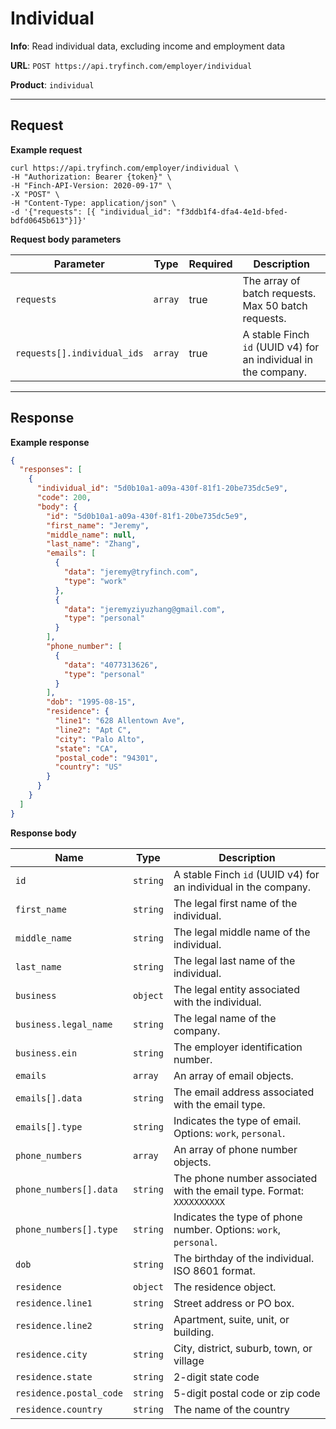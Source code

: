 # Individual

**Info**: Read individual data, excluding income and employment data

**URL**: `POST https://api.tryfinch.com/employer/individual`

**Product**: `individual`

***

## Request

**Example request**

```shell
curl https://api.tryfinch.com/employer/individual \
-H "Authorization: Bearer {token}" \
-H "Finch-API-Version: 2020-09-17" \
-X "POST" \
-H "Content-Type: application/json" \
-d '{"requests": [{ "individual_id": "f3ddb1f4-dfa4-4e1d-bfed-bdfd0645b613"}]}'
```

**Request body parameters**

Parameter | Type | Required | Description
----------|------|----------|-------------
`requests` | `array` | true | The array of batch requests. Max 50 batch requests.
`requests[].individual_ids` | `array` | true | A stable Finch `id` (UUID v4) for an individual in the company.

***

## Response

**Example response**

```json
{
  "responses": [
    {
      "individual_id": "5d0b10a1-a09a-430f-81f1-20be735dc5e9",
      "code": 200,
      "body": {
        "id": "5d0b10a1-a09a-430f-81f1-20be735dc5e9",
        "first_name": "Jeremy",
        "middle_name": null,
        "last_name": "Zhang",
        "emails": [
          {
            "data": "jeremy@tryfinch.com",
            "type": "work"
          },
          {
            "data": "jeremyziyuzhang@gmail.com",
            "type": "personal"
          }
        ],
        "phone_number": [
          {
            "data": "4077313626",
            "type": "personal"
          }
        ],
        "dob": "1995-08-15",
        "residence": {
          "line1": "628 Allentown Ave",
          "line2": "Apt C",
          "city": "Palo Alto",
          "state": "CA",
          "postal_code": "94301",
          "country": "US"
        }
      }
    }
  ]
}
```

**Response body**

Name | Type | Description
-----|------|--------------
`id` | `string` | A stable Finch `id` (UUID v4) for an individual in the company.
`first_name` | `string` | The legal first name of the individual.
`middle_name` | `string` | The legal middle name of the individual.
`last_name` | `string` | The legal last name of the individual.
`business` | `object` | The legal entity associated with the individual.
`business.legal_name` | `string` | The legal name of the company.
`business.ein` | `string` | The employer identification number.
`emails` | `array` | An array of email objects.
`emails[].data` | `string` | The email address associated with the email type.
`emails[].type` | `string` | Indicates the type of email. Options: `work`, `personal`.
`phone_numbers` | `array` | An array of phone number objects.
`phone_numbers[].data` |  `string` | The phone number associated with the email type. Format: `XXXXXXXXXX`
`phone_numbers[].type` | `string` | Indicates the type of phone number. Options: `work`, `personal`.
`dob` | `string` | The birthday of the individual. ISO 8601 format.
`residence` | `object` | The residence object.
`residence.line1` | `string` | Street address or PO box.
`residence.line2` | `string` | Apartment, suite, unit, or building.
`residence.city` | `string` | City, district, suburb, town, or village
`residence.state` | `string` | 2-digit state code
`residence.postal_code` | `string` | 5-digit postal code or zip code
`residence.country` | `string` | The name of the country
